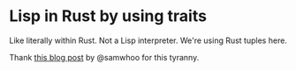 # Lisp in Rust by using traits

Like literally within Rust. Not a Lisp interpreter. We're using Rust tuples
here.

Thank [this blog post](https://samwho.dev/blog/fun-with-rust-traits/) by
@samwhoo for this tyranny.
